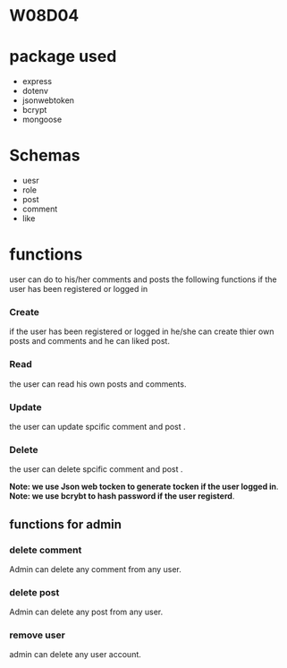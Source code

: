 # W08D04
# package used 
- express
- dotenv
- jsonwebtoken 
- bcrypt
- mongoose
# Schemas
- uesr
- role
- post
- comment
- like
# functions
user can do to his/her comments and posts the following functions
if the user has been registered or logged in  
### Create 
if the user has been registered or logged in he/she  can create thier own posts and comments and he can liked post.
### Read 
the user can read his own posts and comments.
### Update 
the user can update spcific comment and post .
### Delete 
the user can delete spcific comment and post .

**Note: we use Json web tocken to generate tocken if the user logged in**.<br />
**Note: we use bcrybt to hash password if the user registerd**.

## functions for admin
### delete comment
Admin can delete any comment from any user.
### delete post
Admin can delete any post from any user.
### remove user
admin can delete any user account.
